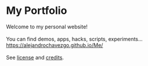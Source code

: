 # My Portfolio
Welcome to my personal website! <br><br>
You can find demos, apps, hacks, scripts, experiments... <br>
https://alejandrochavezgo.github.io/Me/<br><br>
See <a href="https://github.com/alejandrochavezgo/Me/blob/master/LICENSE.md">license</a> and <a href="https://github.com/alejandrochavezgo/Me/blob/master/CREDITS.md">credits</a>. 
